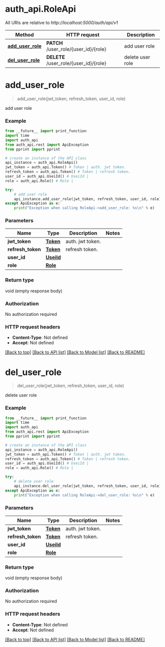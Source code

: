 # auth_api.RoleApi

All URIs are relative to *http://localhost:5000/auth/api/v1*

Method | HTTP request | Description
------------- | ------------- | -------------
[**add_user_role**](RoleApi.md#add_user_role) | **PATCH** /user_role/{user_id}/{role} | add user role
[**del_user_role**](RoleApi.md#del_user_role) | **DELETE** /user_role/{user_id}/{role} | delete user role

# **add_user_role**
> add_user_role(jwt_token, refresh_token, user_id, role)

add user role

### Example
```python
from __future__ import print_function
import time
import auth_api
from auth_api.rest import ApiException
from pprint import pprint

# create an instance of the API class
api_instance = auth_api.RoleApi()
jwt_token = auth_api.Token() # Token | auth. jwt token.
refresh_token = auth_api.Token() # Token | refresh token.
user_id = auth_api.UseiId() # UseiId | 
role = auth_api.Role() # Role | 

try:
    # add user role
    api_instance.add_user_role(jwt_token, refresh_token, user_id, role)
except ApiException as e:
    print("Exception when calling RoleApi->add_user_role: %s\n" % e)
```

### Parameters

Name | Type | Description  | Notes
------------- | ------------- | ------------- | -------------
 **jwt_token** | [**Token**](.md)| auth. jwt token. | 
 **refresh_token** | [**Token**](.md)| refresh token. | 
 **user_id** | [**UseiId**](.md)|  | 
 **role** | [**Role**](.md)|  | 

### Return type

void (empty response body)

### Authorization

No authorization required

### HTTP request headers

 - **Content-Type**: Not defined
 - **Accept**: Not defined

[[Back to top]](#) [[Back to API list]](../README.md#documentation-for-api-endpoints) [[Back to Model list]](../README.md#documentation-for-models) [[Back to README]](../README.md)

# **del_user_role**
> del_user_role(jwt_token, refresh_token, user_id, role)

delete user role

### Example
```python
from __future__ import print_function
import time
import auth_api
from auth_api.rest import ApiException
from pprint import pprint

# create an instance of the API class
api_instance = auth_api.RoleApi()
jwt_token = auth_api.Token() # Token | auth. jwt token.
refresh_token = auth_api.Token() # Token | refresh token.
user_id = auth_api.UseiId() # UseiId | 
role = auth_api.Role() # Role | 

try:
    # delete user role
    api_instance.del_user_role(jwt_token, refresh_token, user_id, role)
except ApiException as e:
    print("Exception when calling RoleApi->del_user_role: %s\n" % e)
```

### Parameters

Name | Type | Description  | Notes
------------- | ------------- | ------------- | -------------
 **jwt_token** | [**Token**](.md)| auth. jwt token. | 
 **refresh_token** | [**Token**](.md)| refresh token. | 
 **user_id** | [**UseiId**](.md)|  | 
 **role** | [**Role**](.md)|  | 

### Return type

void (empty response body)

### Authorization

No authorization required

### HTTP request headers

 - **Content-Type**: Not defined
 - **Accept**: Not defined

[[Back to top]](#) [[Back to API list]](../README.md#documentation-for-api-endpoints) [[Back to Model list]](../README.md#documentation-for-models) [[Back to README]](../README.md)


